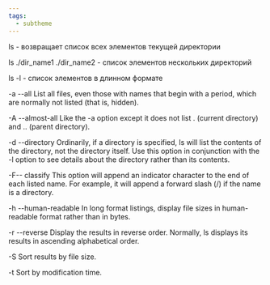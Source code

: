 ```yaml
---
tags:
  - subtheme
---
```

ls  -  возвращает список всех элементов текущей директории

ls ./dir_name1 ./dir_name2 - список элементов нескольких директорий

ls -l  -  список элементов в длинном формате

-a  --all    List all files, even those with names that begin with a
period, which are normally not listed (that is, hidden).

-A  --almost-all    Like the -a option except it does not list . (current directory) and .. (parent directory).

-d  --directory    Ordinarily, if a directory is specified, ls will list the
contents of the directory, not the directory itself. Use this
option in conjunction with the -l option to see details
about the directory rather than its contents.

-F--  classify    This option will append an indicator character to the
end of each listed name. For example, it will append a
forward slash (/) if the name is a directory.

-h  --human-readable    In long format listings, display file sizes in human-
readable format rather than in bytes.

-r  --reverse    Display the results in reverse order. Normally, ls displays its results in ascending alphabetical order.

-S    Sort results by file size.

-t    Sort by modification time.